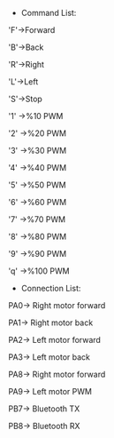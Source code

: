  * Command List:
 
  'F'->Forward
  
  'B'->Back
  
  'R'->Right
  
  'L'->Left

  'S'->Stop
  
  '1' ->%10 PWM
  
  '2' ->%20 PWM
  
  '3' ->%30 PWM
  
  '4' ->%40 PWM
  
  '5' ->%50 PWM
  
  '6' ->%60 PWM
  
  '7' ->%70 PWM
  
  '8' ->%80 PWM
  
  '9' ->%90 PWM
  
  'q' ->%100 PWM

  
 
 * Connection List:
 
  PA0-> Right motor forward
  
  PA1-> Right motor back
  
  PA2-> Left motor forward
  
  PA3-> Left motor back
  
 
  PA8-> Right motor forward
  
  PA9-> Left motor PWM

 
  PB7-> Bluetooth TX
  
  PB8-> Bluetooth RX
  
